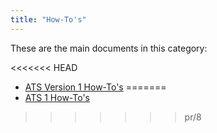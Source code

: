 ```yaml
---
title: "How-To's"
---
```


These are the main documents in this category:

<<<<<<< HEAD
* [ATS Version 1 How-To's](ht-version-1/ht-version-1)
=======
* [ATS 1 How-To's](ht-version-1/ht-version-1)
>>>>>>> pr/8
